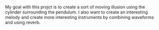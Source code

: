 My goal with this projct is to create a sort of moving illusion using the cylinder surrounding the pendulum.
I also want to create an interesting melody and create more interesting instruments by combining waveforms and using reverb.
